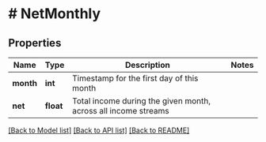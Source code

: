 # # NetMonthly

## Properties

Name | Type | Description | Notes
------------ | ------------- | ------------- | -------------
**month** | **int** | Timestamp for the first day of this month |
**net** | **float** | Total income during the given month, across all income streams |

[[Back to Model list]](../../README.md#models) [[Back to API list]](../../README.md#endpoints) [[Back to README]](../../README.md)
